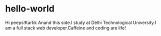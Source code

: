 # hello-world
Hi peeps!Kartik Anand this side.I study at Delhi Technological University.I am a full stack web developer.Caffeine and coding are life!
